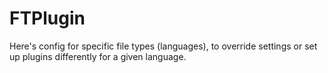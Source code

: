 # FTPlugin

Here's config for specific file types (languages), to override settings or set up plugins differently for a given language.
